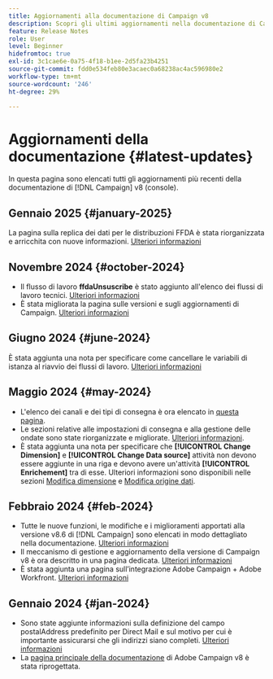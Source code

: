 ```yaml
---
title: Aggiornamenti alla documentazione di Campaign v8
description: Scopri gli ultimi aggiornamenti nella documentazione di Campaign v8
feature: Release Notes
role: User
level: Beginner
hidefromtoc: true
exl-id: 3c1cae6e-0a75-4f18-b1ee-2d5fa23b4251
source-git-commit: fdd0e534feb80e3acaec0a68238ac4ac596980e2
workflow-type: tm+mt
source-wordcount: '246'
ht-degree: 29%

---
```


# Aggiornamenti della documentazione {#latest-updates}

In questa pagina sono elencati tutti gli aggiornamenti più recenti della documentazione di [!DNL Campaign] v8 (console).

## Gennaio 2025 {#january-2025}

La pagina sulla replica dei dati per le distribuzioni FFDA è stata riorganizzata e arricchita con nuove informazioni. [Ulteriori informazioni](../architecture/replication.md)

## Novembre 2024 {#october-2024}

* Il flusso di lavoro **ffdaUnsuscribe** è stato aggiunto all&#39;elenco dei flussi di lavoro tecnici. [Ulteriori informazioni](../../automation/workflow/technical-workflows.md)
* È stata migliorata la pagina sulle versioni e sugli aggiornamenti di Campaign. [Ulteriori informazioni](upgrades.md)

## Giugno 2024 {#june-2024}

È stata aggiunta una nota per specificare come cancellare le variabili di istanza al riavvio dei flussi di lavoro. [Ulteriori informazioni](../../automation/workflow/start-a-workflow.md)

## Maggio 2024 {#may-2024}

* L&#39;elenco dei canali e dei tipi di consegna è ora elencato in [questa pagina](create-message.md).
* Le sezioni relative alle impostazioni di consegna e alla gestione delle ondate sono state riorganizzate e migliorate. [Ulteriori informazioni](../send/configure-and-send.md).
* È stata aggiunta una nota per specificare che **[!UICONTROL Change Dimension]** e **[!UICONTROL Change Data source]** attività non devono essere aggiunte in una riga e devono avere un&#39;attività **[!UICONTROL Enrichement]** tra di esse. Ulteriori informazioni sono disponibili nelle sezioni [Modifica dimensione](../../automation/workflow/change-dimension.md) e [Modifica origine dati](../../automation/workflow/change-data-source.md).

## Febbraio 2024 {#feb-2024}

* Tutte le nuove funzioni, le modifiche e i miglioramenti apportati alla versione v8.6 di [!DNL Campaign] sono elencati in modo dettagliato nella documentazione. [Ulteriori informazioni](release-notes.md)
* Il meccanismo di gestione e aggiornamento della versione di Campaign v8 è ora descritto in una pagina dedicata. [Ulteriori informazioni](upgrades.md)
* È stata aggiunta una pagina sull’integrazione Adobe Campaign + Adobe Workfront. [Ulteriori informazioni](../connect/ac-workfront.md)

## Gennaio 2024 {#jan-2024}

* Sono state aggiunte informazioni sulla definizione del campo postalAddress predefinito per Direct Mail e sul motivo per cui è importante assicurarsi che gli indirizzi siano completi. [Ulteriori informazioni](../send/direct-mail.md)
* La [pagina principale della documentazione](../campaign-home.md) di Adobe Campaign v8 è stata riprogettata.
